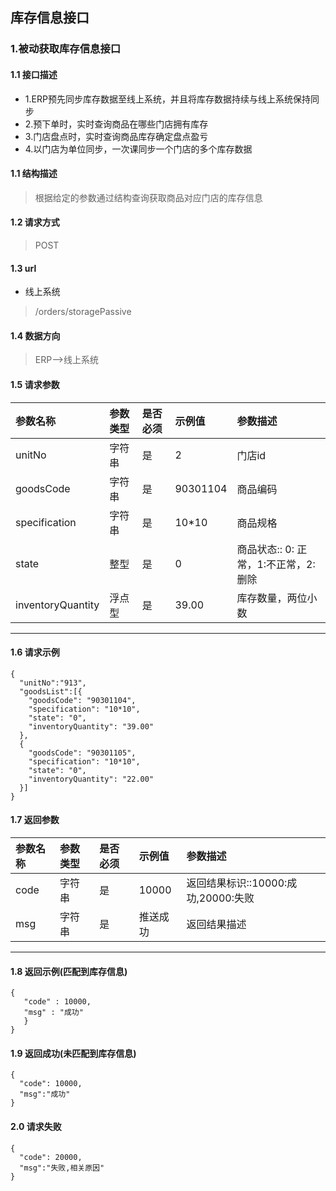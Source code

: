 ## 库存信息接口
### 1.被动获取库存信息接口
#### 1.1 接口描述
* 1.ERP预先同步库存数据至线上系统，并且将库存数据持续与线上系统保持同步
* 2.预下单时，实时查询商品在哪些门店拥有库存
* 3.门店盘点时，实时查询商品库存确定盘点盈亏
* 4.以门店为单位同步，一次课同步一个门店的多个库存数据
#### 1.1 结构描述
> 根据给定的参数通过结构查询获取商品对应门店的库存信息
#### 1.2 请求方式
> POST
#### 1.3 url
* 线上系统
> /orders/storagePassive
#### 1.4 数据方向
> ERP-->线上系统
#### 1.5 请求参数
| 参数名称 | 参数类型 | 是否必须 | 示例值 | 参数描述  |
| :---         |     :---      |     :--- | :--- | :--- |
| unitNo   | 字符串    | 是    | 2    | 门店id |
| goodsCode   | 字符串    | 是    |   90301104  | 商品编码 |
| specification   | 字符串    | 是    |   10*10  | 商品规格 |
| state   | 整型    | 是    |   0  | 商品状态:: 0: 正常，1:不正常，2:删除|
| inventoryQuantity   | 浮点型    | 是    |   39.00  | 库存数量，两位小数|
--------------------- 
#### 1.6 请求示例
```
{
  "unitNo":"913",
  "goodsList":[{
    "goodsCode": "90301104",
    "specification": "10*10",
    "state": "0",
    "inventoryQuantity": "39.00"
  },
  {
    "goodsCode": "90301105",
    "specification": "10*10",
    "state": "0",
    "inventoryQuantity": "22.00"
  }]
}
```
#### 1.7 返回参数
| 参数名称 | 参数类型 | 是否必须 | 示例值 | 参数描述  |
| :---  |   :-------    |    :---   | :---        | :---        |
| code   | 字符串     | 是            | 10000   |返回结果标识::10000:成功,20000:失败|
| msg   | 字符串     | 是    | 推送成功   |返回结果描述|
--------------------- 
#### 1.8 返回示例(匹配到库存信息)
 ``` 
{
    "code" : 10000,
    "msg" : "成功"
    }
}
```
#### 1.9 返回成功(未匹配到库存信息)
```
{
  "code": 10000,
  "msg":"成功"
}
```
#### 2.0 请求失败
```
{
  "code": 20000,
  "msg":"失败,相关原因"
}
```
